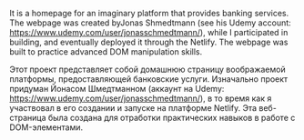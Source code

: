 It is a homepage for an imaginary platform that provides banking services. The webpage was created byJonas Shmedtmann (see his Udemy account: https://www.udemy.com/user/jonasschmedtmann/), while I participated in building, and eventually deployed it through the Netlify. The webpage was built to practice advanced DOM manipulation skills.

Этот проект представляет собой домашнюю страницу воображаемой платформы, предоставляющей банковские услуги. Изначально проект придуман Йонасом Шмедтманном (аккаунт на Udemy: https://www.udemy.com/user/jonasschmedtmann/), в то время как я участвовал в его создании и запуске на платформе Netlify. Эта веб-страница была создана для отработки практических навыков в работе с DOM-элементами.

